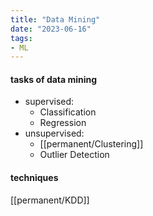 ```yaml
---
title: "Data Mining"
date: "2023-06-16"
tags:
- ML
---
```


#### tasks of data mining
- supervised:
    - Classification  
    - Regression  
- unsupervised:
    - [[permanent/Clustering]]
    - Outlier Detection

#### techniques
[[permanent/KDD]]
